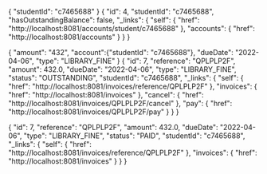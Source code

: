 
<!-- localhost:8081/accounts -->
{
    "studentId": "c7465688"
}
{
  "id": 4,
  "studentId": "c7465688",
  "hasOutstandingBalance": false,
  "_links": {
    "self": {
      "href": "http://localhost:8081/accounts/student/c7465688"
    },
    "accounts": {
      "href": "http://localhost:8081/accounts"
    }
  }
}


<!-- localhost:8081/invoices -->

{
    "amount": "432",
    "account":{"studentId": "c7465688"},
    "dueDate": "2022-04-06",
    "type": "LIBRARY_FINE"
}
{
  "id": 7,
  "reference": "QPLPLP2F",
  "amount": 432.0,
  "dueDate": "2022-04-06",
  "type": "LIBRARY_FINE",
  "status": "OUTSTANDING",
  "studentId": "c7465688",
  "_links": {
    "self": {
      "href": "http://localhost:8081/invoices/reference/QPLPLP2F"
    },
    "invoices": {
      "href": "http://localhost:8081/invoices"
    },
    "cancel": {
      "href": "http://localhost:8081/invoices/QPLPLP2F/cancel"
    },
    "pay": {
      "href": "http://localhost:8081/invoices/QPLPLP2F/pay"
    }
  }
}

<!-- localhost:8081/invoices/reference/QPLPLP2F -->
<!-- result as above -->

<!-- http://localhost:8081/invoices/QPLPLP2F/pay -->

{
  "id": 7,
  "reference": "QPLPLP2F",
  "amount": 432.0,
  "dueDate": "2022-04-06",
  "type": "LIBRARY_FINE",
  "status": "PAID",
  "studentId": "c7465688",
  "_links": {
    "self": {
      "href": "http://localhost:8081/invoices/reference/QPLPLP2F"
    },
    "invoices": {
      "href": "http://localhost:8081/invoices"
    }
  }
}